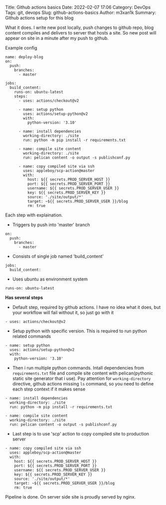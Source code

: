 Title: Github actions basics
Date: 2022-02-07 17:06
Category: DevOps
Tags: git, devops
Slug: github-actions-basics
Author: m3xan1k
Summary: Github actions setup for this blog


What it does. I write new post locally, push changes to github repo, blog content compiles and delivers to server that hosts a site. So new post will appear on site in a minute after my push to github.


Example config

```
name: deploy-blog
on:
  push:
    branches:
      - master

jobs:
  build_content:
    runs-on: ubuntu-latest
    steps:
      - uses: actions/checkout@v2

      - name: setup python
        uses: actions/setup-python@v2
        with:
          python-version: '3.10'
      
      - name: install dependencies
        working-directory: ./site
        run: python -m pip install -r requirements.txt
      
      - name: compile site content
        working-directory: ./site
        run: pelican content -o output -s publishconf.py

      - name: copy compiled site via ssh
        uses: appleboy/scp-action@master
        with:
          host: ${{ secrets.PROD_SERVER_HOST }}
          port: ${{ secrets.PROD_SERVER_PORT }}
          username: ${{ secrets.PROD_SERVER_USER }}
          key: ${{ secrets.PROD_SERVER_KEY }}
          source: './site/output/*'
          target: ~${{ secrets.PROD_SERVER_USER }}/blog
          rm: true
```
>

Each step with explaination.

* Triggers by push into 'master' branch

```
on:
  push:
    branches:
      - master
```
>

* Consists of single job named 'build_content'

```
jobs:
  build_content:
```
>


* Uses ubuntu as environment system

```
runs-on: ubuntu-latest
```
>

**Has several steps**

* Default step, required by github actions. I have no idea what it does, but your workflow will fail without it, so just go with it

```
- uses: actions/checkout@v2
```
>

* Setup python with specific version. This is required to run python related commands

```
- name: setup python
  uses: actions/setup-python@v2
  with:
    python-version: '3.10'
```
>

* Then i run multiple python commands. Intall dependencies from `requirements.txt` file and compile site content with pelican(pythonic static site generator that i use). Pay attention for `working-directory` directive, github actions missing `ls` command, so you need to define each step context if it makes sense

```
- name: install dependencies
  working-directory: ./site
  run: python -m pip install -r requirements.txt
    
- name: compile site content
  working-directory: ./site
  run: pelican content -o output -s publishconf.py
```
>

* Last step is to use 'scp' action to copy compiled site to production server

```
- name: copy compiled site via ssh
  uses: appleboy/scp-action@master
  with:
    host: ${{ secrets.PROD_SERVER_HOST }}
    port: ${{ secrets.PROD_SERVER_PORT }}
    username: ${{ secrets.PROD_SERVER_USER }}
    key: ${{ secrets.PROD_SERVER_KEY }}
    source: './site/output/*'
    target: ~${{ secrets.PROD_SERVER_USER }}/blog
    rm: true
```
>

Pipeline is done. On server side site is proudly served by nginx.
